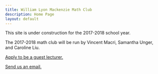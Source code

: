 ```yaml
---
title: William Lyon Mackenzie Math Club
description: Home Page
layout: default
---
```

This site is under construction for the 2017-2018 school year.

The 2017-2018 math club will be run by Vincent Macri, Samantha Unger, and Caroline Liu.

[Apply to be a guest lecturer.](https://docs.google.com/forms/d/e/1FAIpQLSd9JaZl7vY55LYRP9iUShm8M-RnZyhLyJWiTCd_rmvSsUeOqw/viewform?usp=sf_link)

[Send us an email.](mailto:math@vincemacri.ca)
